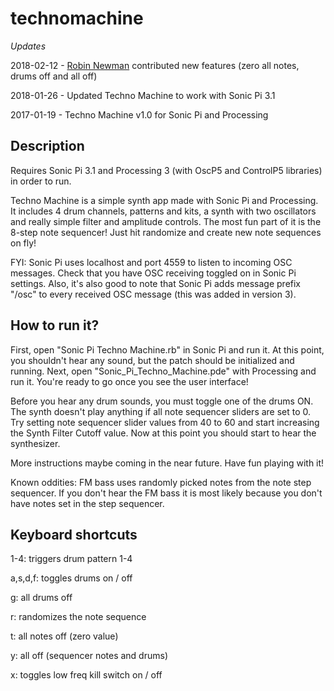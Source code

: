# technomachine

*Updates*

2018-02-12 - [Robin Newman](https://twitter.com/rbnman) contributed new features (zero all notes, drums off and all off)

2018-01-26 - Updated Techno Machine to work with Sonic Pi 3.1

2017-01-19 - Techno Machine v1.0 for Sonic Pi and Processing

## Description

Requires Sonic Pi 3.1 and Processing 3 (with OscP5 and ControlP5 libraries) in order to run. 

Techno Machine is a simple synth app made with Sonic Pi and Processing. It includes 4 drum channels, patterns and kits, a synth with two oscillators and really simple filter and amplitude controls. The most fun part of it is the 8-step note sequencer! Just hit randomize and create new note sequences on fly!

FYI: Sonic Pi uses localhost and port 4559 to listen to incoming OSC messages. Check that you have OSC receiving toggled on in Sonic Pi settings. Also, it's also good to note that Sonic Pi adds message prefix "/osc" to every received OSC message (this was added in version 3). 

## How to run it?

First, open "Sonic Pi Techno Machine.rb" in Sonic Pi and run it. At this point, you shouldn't hear any sound, but the patch should be initialized and running. Next, open "Sonic_Pi_Techno_Machine.pde" with Processing and run it. You're ready to go once you see the user interface!

Before you hear any drum sounds, you must toggle one of the drums ON. The synth doesn't play anything if all note sequencer sliders are set to 0. Try setting note sequencer slider values from 40 to 60 and start increasing the Synth Filter Cutoff value. Now at this point you should start to hear the synthesizer. 

More instructions maybe coming in the near future. Have fun playing with it!

Known oddities: FM bass uses randomly picked notes from the note step sequencer. If you don't hear the FM bass it is most likely because you don't have notes set in the step sequencer. 

## Keyboard shortcuts

1-4: triggers drum pattern 1-4

a,s,d,f: toggles drums on / off

g: all drums off

r: randomizes the note sequence

t: all notes off (zero value)

y: all off (sequencer notes and drums)

x: toggles low freq kill switch on / off

